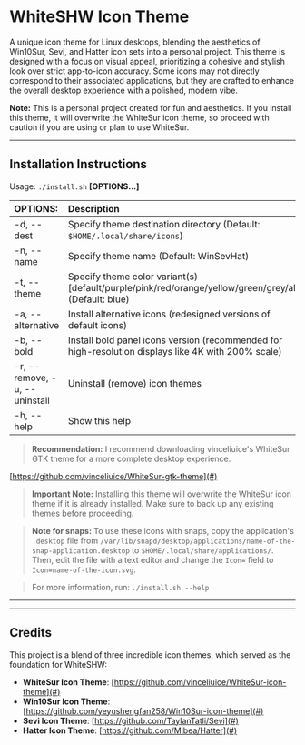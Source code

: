 # WhiteSHW Icon Theme

A unique icon theme for Linux desktops, blending the aesthetics of Win10Sur, Sevi, and Hatter icon sets into a personal project. This theme is designed with a focus on visual appeal, prioritizing a cohesive and stylish look over strict app-to-icon accuracy. Some icons may not directly correspond to their associated applications, but they are crafted to enhance the overall desktop experience with a polished, modern vibe.

**Note:** This is a personal project created for fun and aesthetics. If you install this theme, it will overwrite the WhiteSur icon theme, so proceed with caution if you are using or plan to use WhiteSur.

---

## Installation Instructions

Usage: `./install.sh` **[OPTIONS...]**

| OPTIONS:                      | Description                                                                                           |
| :---------------------------- | :---------------------------------------------------------------------------------------------------- |
| -d, --dest                    | Specify theme destination directory (Default: `$HOME/.local/share/icons`)                             |
| -n, --name                    | Specify theme name (Default: WinSevHat)                                                               |
| -t, --theme                   | Specify theme color variant(s) [default/purple/pink/red/orange/yellow/green/grey/all] (Default: blue) |
| -a, --alternative             | Install alternative icons (redesigned versions of default icons)                                      |
| -b, --bold                    | Install bold panel icons version (recommended for high-resolution displays like 4K with 200% scale)   |
| -r, --remove, -u, --uninstall | Uninstall (remove) icon themes                                                                        |
| -h, --help                    | Show this help                                                                                        |

> **Recommendation:** I recommend downloading vinceliuice's WhiteSur GTK theme for a more complete desktop experience.

[https://github.com/vinceliuice/WhiteSur-gtk-theme](#)

> **Important Note:** Installing this theme will overwrite the WhiteSur icon theme if it is already installed. Make sure to back up any existing themes before proceeding.

> **Note for snaps:** To use these icons with snaps, copy the application's `.desktop` file from `/var/lib/snapd/desktop/applications/name-of-the-snap-application.desktop` to `$HOME/.local/share/applications/`. Then, edit the file with a text editor and change the `Icon=` field to `Icon=name-of-the-icon.svg`.

> For more information, run: `./install.sh --help`

---

---

## Credits

This project is a blend of three incredible icon themes, which served as the foundation for WhiteSHW:

- **WhiteSur Icon Theme**: [https://github.com/vinceliuice/WhiteSur-icon-theme](#)
- **Win10Sur Icon Theme**: [https://github.com/yeyushengfan258/Win10Sur-icon-theme](#)
- **Sevi Icon Theme**: [https://github.com/TaylanTatli/Sevi](#)
- **Hatter Icon Theme**: [https://github.com/Mibea/Hatter](#)
